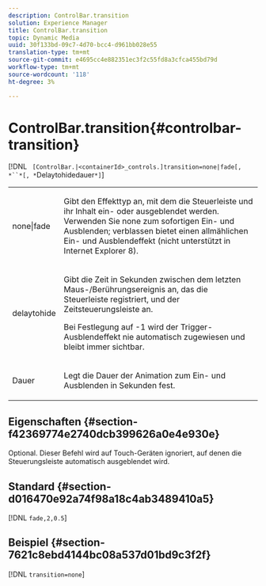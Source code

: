```yaml
---
description: ControlBar.transition
solution: Experience Manager
title: ControlBar.transition
topic: Dynamic Media
uuid: 30f133bd-09c7-4d70-bcc4-d961bb028e55
translation-type: tm+mt
source-git-commit: e4695cc4e882351ec3f2c55fd8a3cfca455bd79d
workflow-type: tm+mt
source-wordcount: '118'
ht-degree: 3%

---
```



# ControlBar.transition{#controlbar-transition}

[!DNL ` [ControlBar.|<containerId>_controls.]transition=none|fade[, *``*[, *`Delaytohidedauer`*]`]

<table id="table_F71AA834FE494949A2D4B569EA5E721F"> 
 <tbody> 
  <tr> 
   <td colname="col1"> <p> <span class="codeph"> none|fade  </span> </p> </td> 
   <td colname="col2"> <p> Gibt den Effekttyp an, mit dem die Steuerleiste und ihr Inhalt ein- oder ausgeblendet werden. Verwenden Sie <span class="codeph"> none </span> zum sofortigen Ein- und Ausblenden; <span class="codeph"> verblassen </span> bietet einen allmählichen Ein- und Ausblendeffekt (nicht unterstützt in Internet Explorer 8). </p> </td> 
  </tr> 
  <tr> 
   <td colname="col1"> <p> <span class="codeph"> <span class="varname"> delaytohide  </span> </span> </p> </td> 
   <td colname="col2"> <p> Gibt die Zeit in Sekunden zwischen dem letzten Maus-/Berührungsereignis an, das die Steuerleiste registriert, und der Zeitsteuerungsleiste an. </p> <p> Bei Festlegung auf <span class="codeph"> -1 </span> wird der Trigger-Ausblendeffekt nie automatisch zugewiesen und bleibt immer sichtbar. </p> </td> 
  </tr> 
  <tr> 
   <td colname="col1"> <p> <span class="codeph"> <span class="varname"> Dauer  </span> </span> </p> </td> 
   <td colname="col2"> <p> Legt die Dauer der Animation zum Ein- und Ausblenden in Sekunden fest. </p> </td> 
  </tr> 
 </tbody> 
</table>

## Eigenschaften {#section-f42369774e2740dcb399626a0e4e930e}

Optional. Dieser Befehl wird auf Touch-Geräten ignoriert, auf denen die Steuerungsleiste automatisch ausgeblendet wird.

## Standard {#section-d016470e92a74f98a18c4ab3489410a5}

[!DNL `fade,2,0.5`]

## Beispiel {#section-7621c8ebd4144bc08a537d01bd9c3f2f}

[!DNL `transition=none`]
